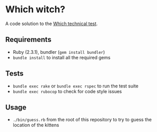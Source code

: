 # Which witch?

A code solution to the [Which technical test](http://which-technical-exercise.herokuapp.com/).

## Requirements

* Ruby (2.3.1), bundler (`gem install bundler`)
* `bundle install` to install all the required gems

## Tests

* `bundle exec rake` or `bundle exec rspec` to run the test suite
* `bundle exec rubocop` to check for code style issues

## Usage

* `./bin/guess.rb` from the root of this repository to try to guess the location of the kittens
